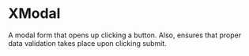 # XModal
A modal form that opens up clicking a button. Also, ensures that proper data validation takes place upon clicking submit.
